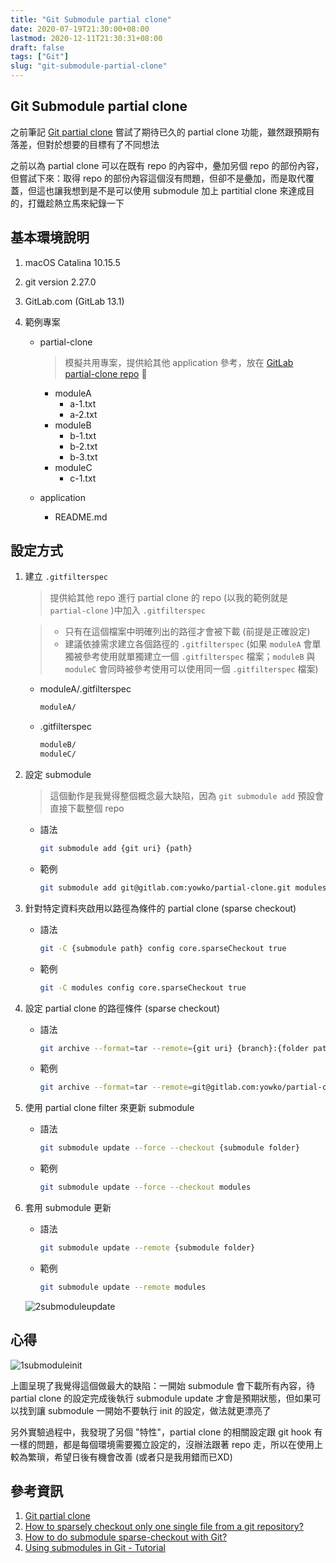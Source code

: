 ```yaml
---
title: "Git Submodule partial clone"
date: 2020-07-19T21:30:00+08:00
lastmod: 2020-12-11T21:30:31+08:00
draft: false
tags: ["Git"]
slug: "git-submodule-partial-clone"
---
```


## Git Submodule partial clone

之前筆記 [Git partial clone](/git-partial-clone) 嘗試了期待已久的 partial clone 功能，雖然跟預期有落差，但對於想要的目標有了不同想法

之前以為 partial clone 可以在既有 repo 的內容中，疉加另個 repo 的部份內容，但嘗試下來：取得 repo 的部份內容這個沒有問題，但卻不是疉加，而是取代覆蓋，但這也讓我想到是不是可以使用 submodule 加上 partitial clone 來達成目的，打鐵趁熱立馬來紀錄一下

## 基本環境說明

1. macOS Catalina 10.15.5
2. git version 2.27.0
3. GitLab.com (GitLab 13.1)
4. 範例專案

    - partial-clone

        > 模擬共用專案，提供給其他 application 參考，放在 [GitLab partial-clone repo](https://gitlab.com/yowko/partial-clone) 

        - moduleA
            - a-1.txt
            - a-2.txt
        - moduleB
            - b-1.txt
            - b-2.txt
            - b-3.txt
        - moduleC
            - c-1.txt
    - application
        - README.md

## 設定方式

1. 建立 `.gitfilterspec`

    > 提供給其他 repo 進行 partial clone 的 repo (以我的範例就是 `partial-clone` )中加入 `.gitfilterspec`

    > - 只有在這個檔案中明確列出的路徑才會被下載 (前提是正確設定)
    > - 建議依據需求建立各個路徑的 `.gitfilterspec` (如果 `moduleA` 會單獨被參考使用就單獨建立一個 `.gitfilterspec` 檔案；`moduleB` 與 `moduleC` 會同時被參考使用可以使用同一個 `.gitfilterspec` 檔案)

    - moduleA/.gitfilterspec

        ```txt
        moduleA/
        ```

    - .gitfilterspec

        ```txt
        moduleB/
        moduleC/
        ```

2. 設定 submodule

    > 這個動作是我覺得整個概念最大缺陷，因為 `git submodule add` 預設會直接下載整個 repo

    - 語法

        ```bash
        git submodule add {git uri} {path}
        ```

    - 範例

        ```bash
        git submodule add git@gitlab.com:yowko/partial-clone.git modules
        ```

3. 針對特定資料夾啟用以路徑為條件的 partial clone (sparse checkout)

    - 語法

        ```bash
        git -C {submodule path} config core.sparseCheckout true
        ```

    - 範例

        ```bash
        git -C modules config core.sparseCheckout true
        ```

4. 設定 partial clone 的路徑條件 (sparse checkout)

    - 語法

        ```bash
        git archive --format=tar --remote={git uri} {branch}:{folder path} -- {filename} | tar -O -xf - >>.git/modules/{submodule folder name}/info/sparse-checkout
        ```

    - 範例

        ```bash
        git archive --format=tar --remote=git@gitlab.com:yowko/partial-clone.git master:moduleA -- .gitfilterspec | tar -O -xf - >>.git/modules/modules/info/sparse-checkout
        ```

5. 使用 partial clone filter 來更新 submodule

    - 語法

        ```bash
        git submodule update --force --checkout {submodule folder}
        ```

    - 範例

        ```bash
        git submodule update --force --checkout modules
        ```

6. 套用 submodule 更新

    - 語法

        ```bash
        git submodule update --remote {submodule folder}
        ```

    - 範例

        ```bash
        git submodule update --remote modules
        ```

    ![2submoduleupdate](https://user-images.githubusercontent.com/3851540/87876711-9ebfa700-ca0c-11ea-9798-1f25980f17f8.jpg)

## 心得

![1submoduleinit](https://user-images.githubusercontent.com/3851540/87876709-9cf5e380-ca0c-11ea-8e07-68eb3c9cebff.jpg)

上圖呈現了我覺得這個做最大的缺陷：一開始 submodule 會下載所有內容，待 partial clone 的設定完成後執行 submodule update 才會是預期狀態，但如果可以找到讓 submodule 一開始不要執行 init 的設定，做法就更漂亮了

另外實驗過程中，我發現了另個 "特性"，partial clone 的相關設定跟 git hook 有一樣的問題，都是每個環境需要獨立設定的，沒辦法跟著 repo 走，所以在使用上較為繁瑣，希望日後有機會改善 (或者只是我用錯而已XD)

## 參考資訊

1. [Git partial clone](/git-partial-clone)
2. [How to sparsely checkout only one single file from a git repository?](https://stackoverflow.com/a/2467629)
3. [How to do submodule sparse-checkout with Git?](https://stackoverflow.com/questions/45688121/how-to-do-submodule-sparse-checkout-with-git)
4. [Using submodules in Git - Tutorial](https://www.vogella.com/tutorials/GitSubmodules/article.html)
